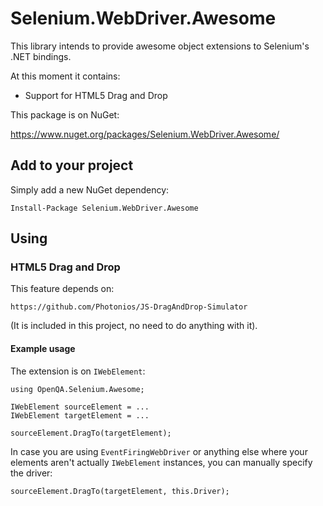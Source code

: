 # Selenium.WebDriver.Awesome
This library intends to provide awesome object extensions to Selenium's .NET bindings.

At this moment it contains:

* Support for HTML5 Drag and Drop

This package is on NuGet:

https://www.nuget.org/packages/Selenium.WebDriver.Awesome/

## Add to your project
Simply add a new NuGet dependency:

	Install-Package Selenium.WebDriver.Awesome

## Using
### HTML5 Drag and Drop

This feature depends on:

	https://github.com/Photonios/JS-DragAndDrop-Simulator

(It is included in this project, no need to do anything with it).

#### Example usage

The extension is on `IWebElement`:

	using OpenQA.Selenium.Awesome;

	IWebElement sourceElement = ...
	IWebElement targetElement = ...

	sourceElement.DragTo(targetElement);

In case you are using `EventFiringWebDriver` or anything else where your elements aren't actually `IWebElement` instances, you can manually specify the driver:

	sourceElement.DragTo(targetElement, this.Driver);